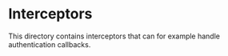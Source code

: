 # Interceptors

This directory contains interceptors that can for example handle authentication callbacks.
